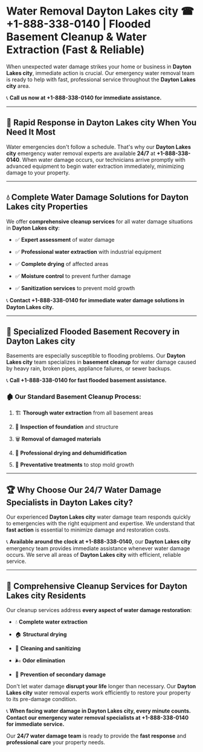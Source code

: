# Water Removal Dayton Lakes city ☎ +1-888-338-0140 | Flooded Basement Cleanup & Water Extraction (Fast & Reliable)

When unexpected water damage strikes your home or business in **Dayton Lakes city**, immediate action is crucial. Our emergency water removal team is ready to help with fast, professional service throughout the **Dayton Lakes city** area. 

📞 **Call us now at +1-888-338-0140 for immediate assistance.**
---
## 🚀 Rapid Response in Dayton Lakes city When You Need It Most
Water emergencies don't follow a schedule. That's why our **Dayton Lakes city** emergency water removal experts are available **24/7** at **+1-888-338-0140**. When water damage occurs, our technicians arrive promptly with advanced equipment to begin water extraction immediately, minimizing damage to your property.
---
## 💧 Complete Water Damage Solutions for Dayton Lakes city Properties
We offer **comprehensive cleanup services** for all water damage situations in **Dayton Lakes city**:
- ✅ **Expert assessment** of water damage  
- ✅ **Professional water extraction** with industrial equipment  
- ✅ **Complete drying** of affected areas  
- ✅ **Moisture control** to prevent further damage  
- ✅ **Sanitization services** to prevent mold growth  
📞 **Contact +1-888-338-0140 for immediate water damage solutions in Dayton Lakes city.**
---
## 🌊 Specialized Flooded Basement Recovery in Dayton Lakes city
Basements are especially susceptible to flooding problems. Our **Dayton Lakes city** team specializes in **basement cleanup** for water damage caused by heavy rain, broken pipes, appliance failures, or sewer backups. 
📞 **Call +1-888-338-0140 for fast flooded basement assistance.**
### 🏚️ Our Standard Basement Cleanup Process:
1. 🏗️ **Thorough water extraction** from all basement areas  
2. 🔎 **Inspection of foundation** and structure  
3. 🗑️ **Removal of damaged materials**  
4. 💨 **Professional drying and dehumidification**  
5. 🚫 **Preventative treatments** to stop mold growth  
---
## 🏆 Why Choose Our 24/7 Water Damage Specialists in Dayton Lakes city?
Our experienced **Dayton Lakes city** water damage team responds quickly to emergencies with the right equipment and expertise. We understand that **fast action** is essential to minimize damage and restoration costs.
📞 **Available around the clock at +1-888-338-0140**, our **Dayton Lakes city** emergency team provides immediate assistance whenever water damage occurs. We serve all areas of **Dayton Lakes city** with efficient, reliable service.
---
## 🧹 Comprehensive Cleanup Services for Dayton Lakes city Residents
Our cleanup services address **every aspect of water damage restoration**:
- 💧 **Complete water extraction**  
- 🏠 **Structural drying**  
- 🧼 **Cleaning and sanitizing**  
- 🌬️ **Odor elimination**  
- 🚫 **Prevention of secondary damage**  
Don't let water damage **disrupt your life** longer than necessary. Our **Dayton Lakes city** water removal experts work efficiently to restore your property to its pre-damage condition.
📞 **When facing water damage in Dayton Lakes city, every minute counts. Contact our emergency water removal specialists at +1-888-338-0140 for immediate service.**
Our **24/7 water damage team** is ready to provide the **fast response** and **professional care** your property needs.
